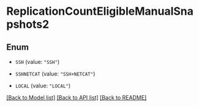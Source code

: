 # ReplicationCountEligibleManualSnapshots2

## Enum


* `SSH` (value: `"SSH"`)

* `SSHNETCAT` (value: `"SSH+NETCAT"`)

* `LOCAL` (value: `"LOCAL"`)


[[Back to Model list]](../README.md#documentation-for-models) [[Back to API list]](../README.md#documentation-for-api-endpoints) [[Back to README]](../README.md)


